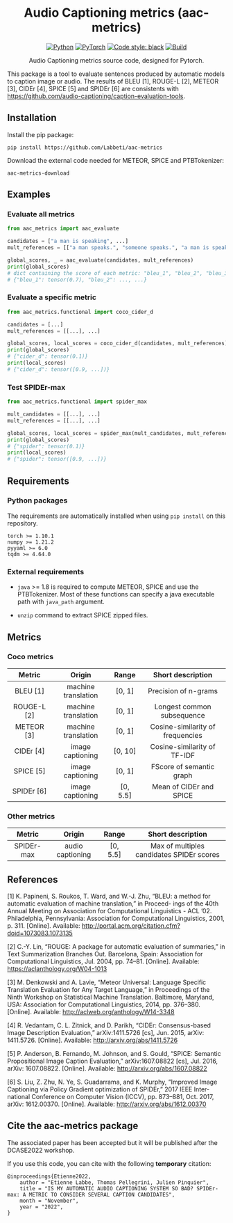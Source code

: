 <!-- # -*- coding: utf-8 -*- -->

<div align="center">

# Audio Captioning metrics (aac-metrics)

<a href="https://www.python.org/"><img alt="Python" src="https://img.shields.io/badge/-Python 3.9+-blue?style=for-the-badge&logo=python&logoColor=white"></a>
<a href="https://pytorch.org/get-started/locally/"><img alt="PyTorch" src="https://img.shields.io/badge/-PyTorch 1.10.1-ee4c2c?style=for-the-badge&logo=pytorch&logoColor=white"></a>
<a href="https://black.readthedocs.io/en/stable/"><img alt="Code style: black" src="https://img.shields.io/badge/code%20style-black-black.svg?style=for-the-badge&labelColor=gray"></a>
<a href="https://github.com/Labbeti/aac-metrics/actions"><img alt="Build" src="https://img.shields.io/github/workflow/status/Labbeti/aac-metrics/Python%20package%20using%20Pip/main?style=for-the-badge&logo=github"></a>

Audio Captioning metrics source code, designed for Pytorch.

</div>

This package is a tool to evaluate sentences produced by automatic models to caption image or audio.
The results of BLEU [1], ROUGE-L [2], METEOR [3], CIDEr [4], SPICE [5] and SPIDEr [6] are consistents with https://github.com/audio-captioning/caption-evaluation-tools.


## Installation
Install the pip package:
```
pip install https://github.com/Labbeti/aac-metrics
```

Download the external code needed for METEOR, SPICE and PTBTokenizer:
```
aac-metrics-download
```

<!-- ## Why using this package?
- Easy installation with pip
- Consistent with audio caption metrics https://github.com/audio-captioning/caption-evaluation-tools
- Removes code boilerplate inherited from python 2
- Provides functions and classes to compute metrics separately -->

## Examples

### Evaluate all metrics
```python
from aac_metrics import aac_evaluate

candidates = ["a man is speaking", ...]
mult_references = [["a man speaks.", "someone speaks.", "a man is speaking while a bird is chirping in the background"], ...]

global_scores, _ = aac_evaluate(candidates, mult_references)
print(global_scores)
# dict containing the score of each metric: "bleu_1", "bleu_2", "bleu_3", "bleu_4", "rouge_l", "meteor", "cider_d", "spice", "spider"
# {"bleu_1": tensor(0.7), "bleu_2": ..., ...}
```

### Evaluate a specific metric
```python
from aac_metrics.functional import coco_cider_d

candidates = [...]
mult_references = [[...], ...]

global_scores, local_scores = coco_cider_d(candidates, mult_references)
print(global_scores)
# {"cider_d": tensor(0.1)}
print(local_scores)
# {"cider_d": tensor([0.9, ...])}
```

### Test SPIDEr-max
```python
from aac_metrics.functional import spider_max

mult_candidates = [[...], ...]
mult_references = [[...], ...]

global_scores, local_scores = spider_max(mult_candidates, mult_references)
print(global_scores)
# {"spider": tensor(0.1)}
print(local_scores)
# {"spider": tensor([0.9, ...])}
```

## Requirements
### Python packages

The requirements are automatically installed when using `pip install` on this repository.
```
torch >= 1.10.1
numpy >= 1.21.2
pyyaml >= 6.0
tqdm >= 4.64.0
```

### External requirements

- `java` >= 1.8 is required to compute METEOR, SPICE and use the PTBTokenizer.
Most of these functions can specify a java executable path with `java_path` argument.

- `unzip` command to extract SPICE zipped files.

## Metrics

### Coco metrics
| Metric | Origin | Range | Short description |
|:---:|:---:|:---:|:---:|
| BLEU [1] | machine translation | [0, 1] | Precision of n-grams |
| ROUGE-L [2] | machine translation | [0, 1] | Longest common subsequence |
| METEOR [3] | machine translation | [0, 1] | Cosine-similarity of frequencies |
| CIDEr [4] | image captioning | [0, 10] | Cosine-similarity of TF-IDF |
| SPICE [5] | image captioning | [0, 1] | FScore of semantic graph |
| SPIDEr [6] | image captioning | [0, 5.5] | Mean of CIDEr and SPICE |

### Other metrics
<!-- TODO : cite workshop paper for SPIDEr-max -->
| Metric | Origin | Range | Short description |
|:---:|:---:|:---:|:---:|
| SPIDEr-max | audio captioning | [0, 5.5] | Max of multiples candidates SPIDEr scores |

## References
[1] K. Papineni, S. Roukos, T. Ward, and W.-J. Zhu, “BLEU: a
method for automatic evaluation of machine translation,” in Proceed-
ings of the 40th Annual Meeting on Association for Computational
Linguistics - ACL ’02. Philadelphia, Pennsylvania: Association
for Computational Linguistics, 2001, p. 311. [Online]. Available:
http://portal.acm.org/citation.cfm?doid=1073083.1073135

[2] C.-Y. Lin, “ROUGE: A package for automatic evaluation of summaries,”
in Text Summarization Branches Out. Barcelona, Spain: Association
for Computational Linguistics, Jul. 2004, pp. 74–81. [Online]. Available:
https://aclanthology.org/W04-1013

[3] M. Denkowski and A. Lavie, “Meteor Universal: Language Specific
Translation Evaluation for Any Target Language,” in Proceedings of the
Ninth Workshop on Statistical Machine Translation. Baltimore, Maryland,
USA: Association for Computational Linguistics, 2014, pp. 376–380.
[Online]. Available: http://aclweb.org/anthology/W14-3348

[4] R. Vedantam, C. L. Zitnick, and D. Parikh, “CIDEr: Consensus-based
Image Description Evaluation,” arXiv:1411.5726 [cs], Jun. 2015, arXiv:
1411.5726. [Online]. Available: http://arxiv.org/abs/1411.5726

[5] P. Anderson, B. Fernando, M. Johnson, and S. Gould, “SPICE: Semantic
Propositional Image Caption Evaluation,” arXiv:1607.08822 [cs], Jul. 2016,
arXiv: 1607.08822. [Online]. Available: http://arxiv.org/abs/1607.08822

[6] S. Liu, Z. Zhu, N. Ye, S. Guadarrama, and K. Murphy, “Improved Image
Captioning via Policy Gradient optimization of SPIDEr,” 2017 IEEE Inter-
national Conference on Computer Vision (ICCV), pp. 873–881, Oct. 2017,
arXiv: 1612.00370. [Online]. Available: http://arxiv.org/abs/1612.00370

## Cite the aac-metrics package
The associated paper has been accepted but it will be published after the DCASE2022 workshop.

If you use this code, you can cite with the following **temporary** citation:
<!-- TODO : update citation and create CITATION.cff file -->
```
@inproceedings{Etienne2022,
    author = "Etienne Labbe, Thomas Pellegrini, Julien Pinquier",
    title = "IS MY AUTOMATIC AUDIO CAPTIONING SYSTEM SO BAD? SPIDEr-max: A METRIC TO CONSIDER SEVERAL CAPTION CANDIDATES",
    month = "November",
    year = "2022",
}
```
